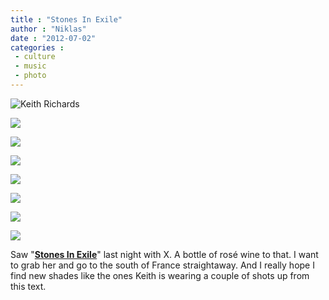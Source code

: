 ```yaml
---
title : "Stones In Exile"
author : "Niklas"
date : "2012-07-02"
categories : 
 - culture
 - music
 - photo
---
```


![Keith Richards](http://www.lagaleriedelinstant.com/data/works/pictures/picture_478.JPG)

![](http://www.lagaleriedelinstant.com/data/works/pictures/picture_351.JPG)

![](http://www.vanityfair.com/culture/features/2010/05/rolling-stones-slide-show-201005/jcr:content/par/cn_contentwell/par-main/cn_slideshow/item1.rendition.slideshowHorizontal.rolling-stones-02.jpg)

![](http://www.lagaleriedelinstant.com/data/works/pictures/picture_372.JPG)

![](http://www.lagaleriedelinstant.com/data/works/pictures/picture_364.JPG)

![](http://www.lagaleriedelinstant.com/data/works/pictures/picture_481.JPG)

![](http://www.lagaleriedelinstant.com/data/works/pictures/picture_355.JPG)

![](http://www.lagaleriedelinstant.com/data/works/pictures/picture_357.JPG)

Saw "[**Stones In Exile**](http://www.imdb.com/title/tt1609157/)" last night with X. A bottle of rosé wine to that. I want to grab her and go to the south of France straightaway. And I really hope I find new shades like the ones Keith is wearing a couple of shots up from this text.
